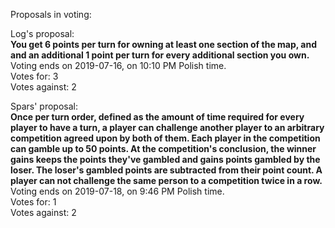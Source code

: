 Proposals in voting:  

Log's proposal:  
**You get 6 points per turn for owning at least one section of the map, and and an additional 1 point per turn for every additional section you own.**  
Voting ends on 2019-07-16, on 10:10 PM Polish time.  
Votes for: 3  
Votes against: 2

Spars' proposal:  
**Once per turn order, defined as the amount of time required for every player to have a turn, a player can challenge another player to an arbitrary competition agreed upon by both of them. Each player in the competition can gamble up to 50 points. At the competition's conclusion, the winner gains keeps the points they've gambled and gains points gambled by the loser. The loser's gambled points are subtracted from their point count. A player can not challenge the same person to a competition twice in a row.**  
Voting ends on 2019-07-18, on 9:46 PM Polish time.  
Votes for: 1  
Votes against: 2
